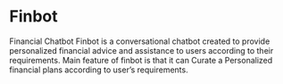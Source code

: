 # Finbot
Financial Chatbot 
Finbot is a conversational chatbot created to provide personalized financial advice and assistance to users according to their requirements. Main feature of finbot is that it can Curate a Personalized financial plans according to user’s requirements.
